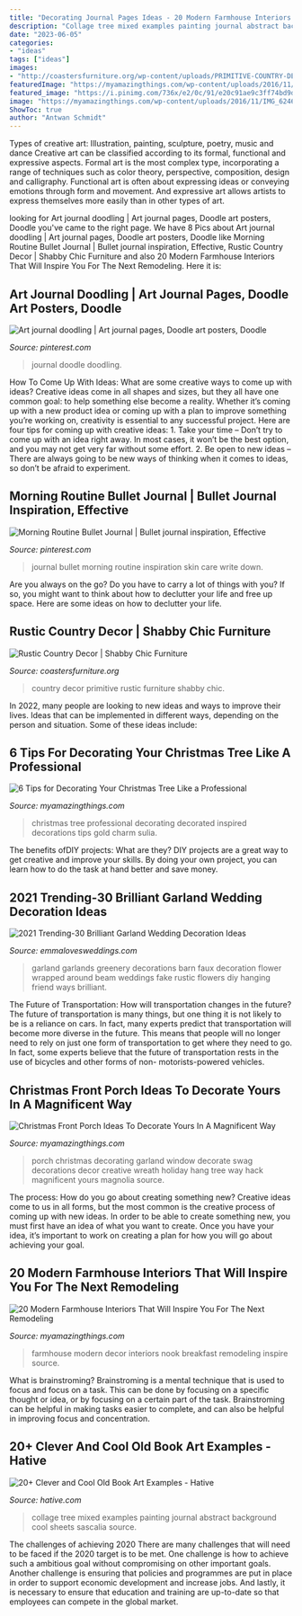 ```yaml
---
title: "Decorating Journal Pages Ideas - 20 Modern Farmhouse Interiors That Will Inspire You For The Next Remodeling"
description: "Collage tree mixed examples painting journal abstract background cool sheets sascalia source"
date: "2023-06-05"
categories:
- "ideas"
tags: ["ideas"]
images:
- "http://coastersfurniture.org/wp-content/uploads/PRIMITIVE-COUNTRY-DECOR19.jpg"
featuredImage: "https://myamazingthings.com/wp-content/uploads/2016/11/IMG_6246-756x1024.jpg"
featured_image: "https://i.pinimg.com/736x/e2/0c/91/e20c91ae9c3ff74bd9df7270e78c1766.jpg"
image: "https://myamazingthings.com/wp-content/uploads/2016/11/IMG_6246-756x1024.jpg"
ShowToc: true
author: "Antwan Schmidt"
---
```



Types of creative art: Illustration, painting, sculpture, poetry, music and dance
Creative art can be classified according to its formal, functional and expressive aspects. Formal art is the most complex type, incorporating a range of techniques such as color theory, perspective, composition, design and calligraphy. Functional art is often about expressing ideas or conveying emotions through form and movement. And expressive art allows artists to express themselves more easily than in other types of art.

	

		
looking for Art journal doodling | Art journal pages, Doodle art posters, Doodle you've came to the right page. We have 8 Pics about Art journal doodling | Art journal pages, Doodle art posters, Doodle like Morning Routine Bullet Journal | Bullet journal inspiration, Effective, Rustic Country Decor | Shabby Chic Furniture and also 20 Modern Farmhouse Interiors That Will Inspire You For The Next Remodeling. Here it is:
		
    
## Art Journal Doodling | Art Journal Pages, Doodle Art Posters, Doodle

<img loading=lazy src="https://i.pinimg.com/736x/26/6b/60/266b609829d8274896555f71270877fb--zendoodle-zentangles.jpg" onerror="this.onerror=null;this.src='https://tse4.mm.bing.net/th?id=OIP.bRniWl-dOKVAC6Mt_6pgZwHaJ3&amp;pid=15.1';" alt="Art journal doodling | Art journal pages, Doodle art posters, Doodle">

_Source: pinterest.com_

>journal doodle doodling. 

	

How To Come Up With Ideas: What are some creative ways to come up with ideas?
Creative ideas come in all shapes and sizes, but they all have one common goal: to help something else become a reality. Whether it’s coming up with a new product idea or coming up with a plan to improve something you’re working on, creativity is essential to any successful project. Here are four tips for coming up with creative ideas: 1. Take your time – Don’t try to come up with an idea right away. In most cases, it won’t be the best option, and you may not get very far without some effort. 2. Be open to new ideas – There are always going to be new ways of thinking when it comes to ideas, so don’t be afraid to experiment. 
    
## Morning Routine Bullet Journal | Bullet Journal Inspiration, Effective

<img loading=lazy src="https://i.pinimg.com/736x/e2/0c/91/e20c91ae9c3ff74bd9df7270e78c1766.jpg" onerror="this.onerror=null;this.src='https://tse3.mm.bing.net/th?id=OIP.AJNkUfc7z9hzDTyOL6HBaAHaJ3&amp;pid=15.1';" alt="Morning Routine Bullet Journal | Bullet journal inspiration, Effective">

_Source: pinterest.com_

>journal bullet morning routine inspiration skin care write down. 

	

Are you always on the go? Do you have to carry a lot of things with you? If so, you might want to think about how to declutter your life and free up space. Here are some ideas on how to declutter your life.

    
## Rustic Country Decor | Shabby Chic Furniture

<img loading=lazy src="http://coastersfurniture.org/wp-content/uploads/PRIMITIVE-COUNTRY-DECOR19.jpg" onerror="this.onerror=null;this.src='https://tse4.mm.bing.net/th?id=OIP.Ke14esuzSmkXDMUaSQdT4wHaJ3&amp;pid=15.1';" alt="Rustic Country Decor | Shabby Chic Furniture">

_Source: coastersfurniture.org_

>country decor primitive rustic furniture shabby chic. 

	

In 2022, many people are looking to new ideas and ways to improve their lives. Ideas that can be implemented in different ways, depending on the person and situation. Some of these ideas include: 

    
## 6 Tips For Decorating Your Christmas Tree Like A Professional

<img loading=lazy src="https://myamazingthings.com/wp-content/uploads/2016/11/IMG_6246-756x1024.jpg" onerror="this.onerror=null;this.src='https://tse2.mm.bing.net/th?id=OIP.I0QGiLNlozv65SUl_N7akwHaKC&amp;pid=15.1';" alt="6 Tips for Decorating Your Christmas Tree Like a Professional">

_Source: myamazingthings.com_

>christmas tree professional decorating decorated inspired decorations tips gold charm sulia. 

	

The benefits ofDIY projects: What are they?
DIY projects are a great way to get creative and improve your skills. By doing your own project, you can learn how to do the task at hand better and save money.

    
## 2021 Trending-30 Brilliant Garland Wedding Decoration Ideas

<img loading=lazy src="https://emmalovesweddings.com/wp-content/uploads/2018/11/greenery-garland-wedding-decorations.jpg" onerror="this.onerror=null;this.src='https://tse3.mm.bing.net/th?id=OIP.KC65NNqCzwjNWYHItF650QHaLH&amp;pid=15.1';" alt="2021 Trending-30 Brilliant Garland Wedding Decoration Ideas">

_Source: emmalovesweddings.com_

>garland garlands greenery decorations barn faux decoration flower wrapped around beam weddings fake rustic flowers diy hanging friend ways brilliant. 

	

The Future of Transportation: How will transportation changes in the future?
The future of transportation is many things, but one thing it is not likely to be is a reliance on cars. In fact, many experts predict that transportation will become more diverse in the future. This means that people will no longer need to rely on just one form of transportation to get where they need to go. In fact, some experts believe that the future of transportation rests in the use of bicycles and other forms of non- motorists-powered vehicles.

    
## Christmas Front Porch Ideas To Decorate Yours In A Magnificent Way

<img loading=lazy src="http://myamazingthings.com/wp-content/uploads/2017/11/christmas-front-porch-decor-5-.jpg" onerror="this.onerror=null;this.src='https://tse3.mm.bing.net/th?id=OIP.1omGm_WA6Pzf0pUqsfJPyQHaLH&amp;pid=15.1';" alt="Christmas Front Porch Ideas To Decorate Yours In A Magnificent Way">

_Source: myamazingthings.com_

>porch christmas decorating garland window decorate swag decorations decor creative wreath holiday hang tree way hack magnificent yours magnolia source. 

	

The process: How do you go about creating something new?
Creative ideas come to us in all forms, but the most common is the creative process of coming up with new ideas. In order to be able to create something new, you must first have an idea of what you want to create. Once you have your idea, it’s important to work on creating a plan for how you will go about achieving your goal.

    
## 20 Modern Farmhouse Interiors That Will Inspire You For The Next Remodeling

<img loading=lazy src="http://myamazingthings.com/wp-content/uploads/2018/01/modern-farmhouse-decor-5-.jpg" onerror="this.onerror=null;this.src='https://tse2.mm.bing.net/th?id=OIP.GKYLaan97hhflj8vNr89pQHaLF&amp;pid=15.1';" alt="20 Modern Farmhouse Interiors That Will Inspire You For The Next Remodeling">

_Source: myamazingthings.com_

>farmhouse modern decor interiors nook breakfast remodeling inspire source. 

	

What is brainstroming? Brainstroming is a mental technique that is used to focus and focus on a task. This can be done by focusing on a specific thought or idea, or by focusing on a certain part of the task. Brainstroming can be helpful in making tasks easier to complete, and can also be helpful in improving focus and concentration.

    
## 20+ Clever And Cool Old Book Art Examples - Hative

<img loading=lazy src="https://hative.com/wp-content/uploads/2014/05/old-book-art/4-tree-collage-art.jpg" onerror="this.onerror=null;this.src='https://tse2.mm.bing.net/th?id=OIP.NZYJXxP7KV-SWvBpLYP2_QHaHa&amp;pid=15.1';" alt="20+ Clever and Cool Old Book Art Examples - Hative">

_Source: hative.com_

>collage tree mixed examples painting journal abstract background cool sheets sascalia source. 

	

The challenges of achieving 2020
There are many challenges that will need to be faced if the 2020 target is to be met. One challenge is how to achieve such a ambitious goal without compromising on other important goals. Another challenge is ensuring that policies and programmes are put in place in order to support economic development and increase jobs. And lastly, it is necessary to ensure that education and training are up-to-date so that employees can compete in the global market.

